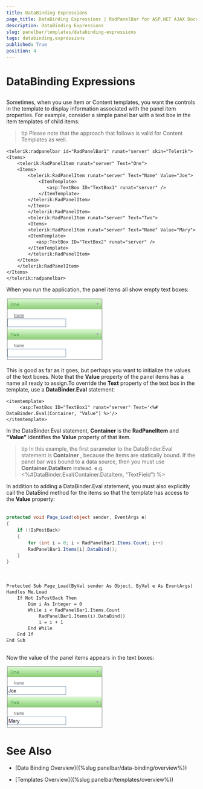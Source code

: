 ```yaml
---
title: DataBinding Expressions
page_title: DataBinding Expressions | RadPanelBar for ASP.NET AJAX Documentation
description: DataBinding Expressions
slug: panelbar/templates/databinding-expressions
tags: databinding,expressions
published: True
position: 4
---
```


# DataBinding Expressions



## 

Sometimes, when you use Item or Content templates, you want the controls in the template to display information associated with the panel item properties. For example, consider a simple panel bar with a text box in the item templates of child items:

>tip Please note that the approach that follows is valid for Content Templates as well.
>


````ASPNET
<telerik:radpanelbar id="RadPanelBar1" runat="server" skin="Telerik">  
<Items>    
    <telerik:RadPanelItem runat="server" Text="One">      
    <Items>        
        <telerik:RadPanelItem runat="server" Text="Name" Value="Joe">          
            <ItemTemplate>            
               <asp:TextBox ID="TextBox1" runat="server" />          
            </ItemTemplate>       
        </telerik:RadPanelItem>       
        </Items>     
        </telerik:RadPanelItem>     
        <telerik:RadPanelItem runat="server" Text="Two">       
        <Items>         
        <telerik:RadPanelItem runat="server" Text="Name" Value="Mary">           
        <ItemTemplate>              
           <asp:TextBox ID="TextBox2" runat="server" />           
        </ItemTemplate>         
        </telerik:RadPanelItem>       
    </Items>     
    </telerik:RadPanelItem>  
</Items>
</telerik:radpanelbar>
````



When you run the application, the panel items all show empty text boxes:

![Unbound Template](images/panelbar_unboundtemplate.png)

This is good as far as it goes, but perhaps you want to initialize the values of the text boxes. Note that the **Value** property of the panel items has a name all ready to assign.To override the **Text** property of the text box in the template, use a **DataBinder.Eval** statement:

````ASPNET
<itemtemplate>    
     <asp:TextBox ID="TextBox1" runat="server" Text='<%# DataBinder.Eval(Container, "Value") %>'/>
</itemtemplate>
````



In the DataBinder.Eval statement, **Container** is the **RadPanelItem** and **"Value"** identifies the **Value** property of that item.

>tip In this example, the first parameter to the DataBinder.Eval statement is **Container** , because the items are statically bound. If the panel bar was bound to a data source, then you must use **Container.DataItem** instead. e.g.<%#DataBinder.Eval(Container.DataItem, "TextField") %>
>


In addition to adding a DataBinder.Eval statement, you must also explicitly call the DataBind method for the items so that the template has access to the **Value** property:



````C#
		
protected void Page_Load(object sender, EventArgs e)
{
    if (!IsPostBack) 
    { 
        for (int i = 0; i < RadPanelBar1.Items.Count; i++)      
        RadPanelBar1.Items[i].DataBind(); 
    }
}
	
````
````VB.NET
		
Protected Sub Page_Load(ByVal sender As Object, ByVal e As EventArgs) Handles Me.Load
    If Not IsPostBack Then
        Dim i As Integer = 0
        While i < RadPanelBar1.Items.Count
            RadPanelBar1.Items(i).DataBind()
            i = i + 1
        End While
    End If
End Sub
	
````


Now the value of the panel items appears in the text boxes:

![Bound Templates](images/panelbar_boundtemplates.png)

# See Also

 * [Data Binding Overview]({%slug panelbar/data-binding/overview%})

 * [Templates Overview]({%slug panelbar/templates/overview%})
